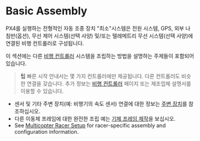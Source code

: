 # Basic Assembly

PX4를 실행하는 전형적인 자동 조종 장치 "최소"시스템은 전원 시스템, GPS, 외부 나침반(옵션), 무선 제어 시스템(선택 사양) 및/또는 텔레메트리 무선 시스템(선택 사양)에 연결된 비행 컨트롤러로 구성됩니다.

이 섹션에는 다른 [비행 컨트롤러](../flight_controller/README.md) 시스템을 조립하는 방법을 설명하는 주제들이 포함되어 있습니다.

> **팁** 빠른 시작 안내서는 몇 가지 컨트롤러에만 제공됩니다. 다른 컨트롤러도 비슷한 연결을 갖습니다. 추가 정보는 [비행 컨트롤러](../flight_controller/README.md) 페이지 또는 제조업체 설명서를 이용할 수 있습니다.

* 센서 및 기타 주변 장치(예: 비행기의 속도 센서) 연결에 대한 정보는 [주변 장치](../peripherals/README.md)를 참조하십시오.
* 다른 이동체 프레임에 대한 완전한 조립 예는 [기체 프레임 제작](../airframes/README.md)을 보십시오.
* See [Multicopter Racer Setup](../config_mc/racer_setup.md) for racer-specific assembly and configuration information.